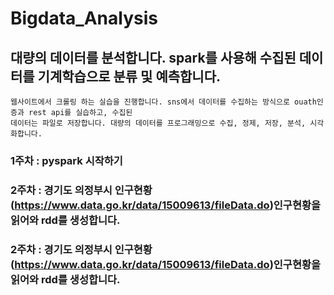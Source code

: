 # Bigdata_Analysis

##  대량의 데이터를 분석합니다. spark를 사용해 수집된 데이터를 기계학습으로 분류 및 예측합니다. 
    웹사이트에서 크롤링 하는 실습을 진행합니다. sns에서 데이터를 수집하는 방식으로 ouath인증과 rest api를 실습하고, 수집된
    데이터는 파일로 저장합니다. 대량의 데이터를 프로그래밍으로 수집, 정제, 저장, 분석, 시각화합니다. 

### 1주차 : pyspark 시작하기
### 2주차 : 경기도 의정부시 인구현황(https://www.data.go.kr/data/15009613/fileData.do)인구현황을 읽어와 rdd를 생성합니다. 
### 2주차 : 경기도 의정부시 인구현황(https://www.data.go.kr/data/15009613/fileData.do)인구현황을 읽어와 rdd를 생성합니다. 
